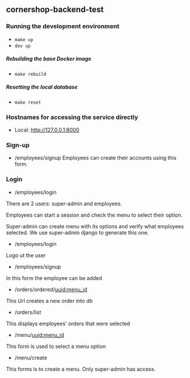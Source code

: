 ## cornershop-backend-test

### Running the development environment

* `make up`
* `dev up`

##### Rebuilding the base Docker image

* `make rebuild`

##### Resetting the local database

* `make reset`

### Hostnames for accessing the service directly

* Local: http://127.0.0.1:8000

### Sign-up
* /employees/signup
Employees can create their accounts using this form.

### Login
* /employees/login

There are 2 users: super-admin and employees.

Employees can start a session and check the menu to select their option.

Super-admin can create menu with its options and verify what employees selected. We use super-admin django to generate this one.

* /employees/login

Logo ut the user

* /employees/signup

In this form the employee can be added

* /orders/ordered/<uuid:menu_id>

This Url creates a new order into db
  
* /orders/list

This displays employees' orders that were selected
  
* /menu/<uuid:menu_id>

This form is used to select a menu option
  
* /menu/create

This forms is to create a menu. Only super-admin has access.

